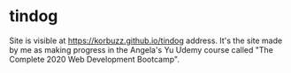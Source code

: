 # tindog

Site is visible at https://korbuzz.github.io/tindog address. It's the site made by me as making progress in the Angela's Yu Udemy course called "The Complete 2020 Web Development Bootcamp".
